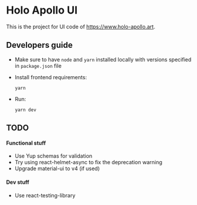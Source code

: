 # Holo Apollo UI

This is the project for UI code of https://www.holo-apollo.art.

## Developers guide

- Make sure to have `node` and `yarn` installed locally with versions specified in `package.json` file

- Install frontend requirements:

  ```
  yarn
  ```

- Run:

  ```
  yarn dev
  ```

## TODO

#### Functional stuff

- Use Yup schemas for validation
- Try using react-helmet-async to fix the deprecation warning
- Upgrade material-ui to v4 (if used)

#### Dev stuff

- Use react-testing-library
